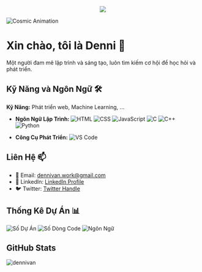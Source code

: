 <p align="center"><a align="center" href="#"><img src="https://readme-typing-svg.herokuapp.com?font=Fira+Code&pause=1000&random=false&width=435&lines=Welcome+to+dennivan's+profile"></a></p>


![Cosmic Animation](https://user-images.githubusercontent.com/your-username/cosmic-background.gif)



# Xin chào, tôi là Denni 👋

Một người đam mê lập trình và sáng tạo, luôn tìm kiếm cơ hội để học hỏi và phát triển.




## Kỹ Năng và Ngôn Ngữ 🛠️
 **Kỹ Năng:** Phát triển web, Machine Learning, ...

- **Ngôn Ngữ Lập Trình:** 
  ![HTML](https://img.shields.io/badge/HTML-E34F26?style=flat-square&logo=html5&logoColor=white)
  ![CSS](https://img.shields.io/badge/CSS-1572B6?style=flat-square&logo=css3&logoColor=white)
  ![JavaScript](https://img.shields.io/badge/JavaScript-F7DF1E?style=flat-square&logo=javascript&logoColor=white)
  ![C](https://img.shields.io/badge/C-A8B9CC?style=flat-square&logo=c&logoColor=white)
  ![C++](https://img.shields.io/badge/C++-00599C?style=flat-square&logo=c%2B%2B&logoColor=white)
  ![Python](https://img.shields.io/badge/Python-3776AB?style=flat-square&logo=python&logoColor=white)
  
- **Công Cụ Phát Triển:** 
  ![VS Code](https://img.shields.io/badge/VS_Code-007ACC?style=flat-square&logo=visual-studio-code&logoColor=white)

## Liên Hệ 📫

- 📧 Email: dennivan.work@gmail.com
- 💼 LinkedIn: [LinkedIn Profile](link_to_linkedin)
- 🐦 Twitter:  [Twitter Handle](link_to_twitter)

## Thống Kê Dự Án 📊

![Số Dự Án](https://img.shields.io/badge/Projects-10-brightgreen?style=flat-square)
![Số Dòng Code](https://img.shields.io/badge/Total%20Lines%20of%20Code-5000-blue?style=flat-square)
![Ngôn Ngữ](https://img.shields.io/badge/Languages-5-orange?style=flat-square)

## GitHub Stats

![dennivan](https://github-readme-stats.vercel.app/api/top-langs/?username=anuraghazra)








